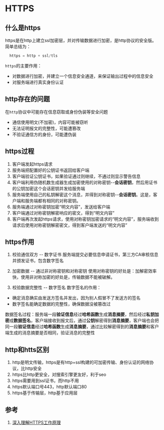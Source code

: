 # HTTPS

## 什么是https

https是在http上建立ssl加密层，并对传输数据进行加密，是http协议的安全版。简单总结为：

```js
  https = http + ssl/tls
```

`https`的主要作用：
- 对数据进行加密，并建立一个信息安全通道，来保证输出过程中的信息安全
- 对服务端进行真实身份认证

## http存在的问题
在`http`协议中可能存在信息窃取或身份伪装等安全问题
- 通信使用明文(不加密)，内容可能被窃听
- 无法证明报文的完整性，可能遭篡改
- 不验证通信方的身份，可能遭伪装



## https过程
1. 客户端发起https请求
2. 服务端把配置好的公钥证书返回给客户端
3. 客户端验证公钥证书，如果验证通过则继续，不通过则显示警告信息
4. 客户端利用伪随机数生成器生成加密使用的对称密钥--**会话密钥**，然后用证书的公钥加密这个会话密钥并发给服务端
5. 服务端使用自己的私钥解密这个消息，并得到对称密钥--**会话密钥**。这是，客户端和服务端都有相同的对称密钥。
6. 服务端通过对称密钥加密“明文内容”，发送给客户端
7. 客户端通过对称密钥解密响应的密文，得到“明文内容”
8. 客户端再次发起https请求，使用对称密钥加密请求的“明文内容”，服务端收到请求后使用对称密钥解密密文，得到客户端发送的“明文内容”

## https作用
1. 校验通信双方 -- 数字证书
服务端提交必要信息申请证书，第三方CA审核信息并颁发证书，包含数字签名

1. 加密数据 -- 通过非对称密钥和对称密钥
使用对称密钥的好处是：加解密效率快，使用非对称加密的好处是，传输数据不能被破解。

3. 校验数据完整性 -- 数字签名
数字签名的作用：
- 确定消息确实由发送方签名并发出，因为别人假冒不了发送方的签名
- 数字签名能确定数据的完整性，确保数据没被篡改过

数据签名过程：服务端一段**验证信息**经过**哈希函数**生成**消息摘要**，然后经过**私钥加密**成**数据签名**，客户端接收到报文后，通过**公钥**解密得到**消息摘要**，客户端也会把同一段**验证信息**经过**哈希函数**生成**消息摘要**，通过比较解密得到的**消息摘要**和客户端生成的消息摘要是否相同，验证消息的完整性

## http和htts区别
1. http是明文传输，https是有http+ssl构建的可加密传输、身份认证的网络协议，比http安全
2. https比http更安全，对搜索引擎更友好，利于seo
3. https需要用到ssl证书，而http不用
4. https默认端口号443，http默认端口80
5. https基于传输层，http基于应用层
   
## 参考
1. [深入理解HTTPS工作原理](https://juejin.im/post/5ca6a109e51d4544e27e3048#heading-10)